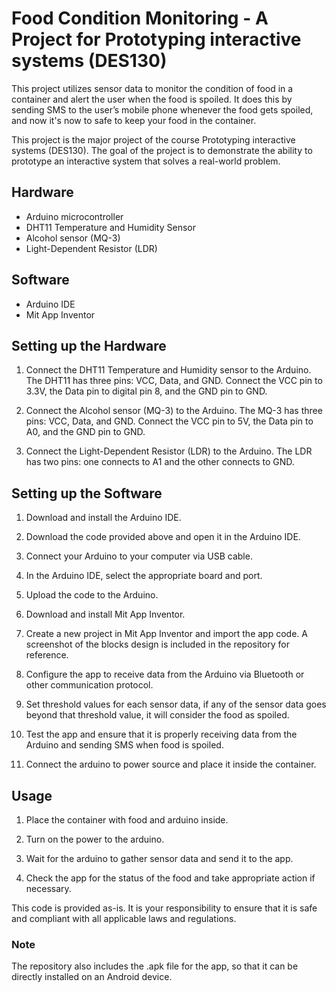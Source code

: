 # Food Condition Monitoring - A Project for Prototyping interactive systems (DES130)

This project utilizes sensor data to monitor the condition of food in a container and alert the user when the food is spoiled. It does this by sending SMS to the user’s mobile phone whenever the food gets spoiled, and now it's now to safe to keep your food in the container.

This project is the major project of the course Prototyping interactive systems (DES130). The goal of the project is to demonstrate the ability to prototype an interactive system that solves a real-world problem.

## Hardware 
- Arduino microcontroller
- DHT11 Temperature and Humidity Sensor
- Alcohol sensor (MQ-3)
- Light-Dependent Resistor (LDR)

## Software
- Arduino IDE
- Mit App Inventor

## Setting up the Hardware

1. Connect the DHT11 Temperature and Humidity sensor to the Arduino. The DHT11 has three pins: VCC, Data, and GND. Connect the VCC pin to 3.3V, the Data pin to digital pin 8, and the GND pin to GND.

2. Connect the Alcohol sensor (MQ-3) to the Arduino. The MQ-3 has three pins: VCC, Data, and GND. Connect the VCC pin to 5V, the Data pin to A0, and the GND pin to GND.

3. Connect the Light-Dependent Resistor (LDR) to the Arduino. The LDR has two pins: one connects to A1 and the other connects to GND.

## Setting up the Software

1. Download and install the Arduino IDE.

2. Download the code provided above and open it in the Arduino IDE.

3. Connect your Arduino to your computer via USB cable.

4. In the Arduino IDE, select the     appropriate board and port.

5. Upload the code to the Arduino.

6. Download and install Mit App Inventor.

7. Create a new project in Mit App Inventor and import the app code. A screenshot of the blocks design is included in the repository for reference.

8. Configure the app to receive data from the Arduino via Bluetooth or other communication protocol.

9. Set threshold values for each sensor data, if any of the sensor data goes beyond that threshold value, it will consider the food as spoiled.

10. Test the app and ensure that it is properly receiving data from the Arduino and sending SMS when food is spoiled.

11. Connect the arduino to power source and place it inside the container.

## Usage

1. Place the container with food and arduino inside.

2. Turn on the power to the arduino.

3. Wait for the arduino to gather sensor data and send it to the app.

4. Check the app for the status of the food and take appropriate action if necessary.

This code is provided as-is. It is your responsibility to ensure that it is safe and compliant with all applicable laws and regulations.

### Note
The repository also includes the .apk file for the app, so that it can be directly installed on an Android device.

